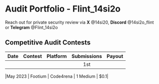 # Audit Portfolio - Flint_14si2o

Reach out for private security review via **X** @14si20, **Discord** @14si2o_flint or **Telegram** @Flint_14si2o


## Competitive Audit Contests


| Date             | Contest                                                                       | Platform                                                                                 | Submissions | Payout |
|:---------------------|:------------------------------------------------------------------------------|:--------------------------------------------------------------------------------------------|:-------:|:-------:|
|  |                              |                                            |   1st   |         |




|May 2023  | Footium | Code4rena | 1 Medium  | $0.1|